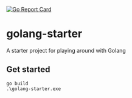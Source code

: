 [![Go Report Card](https://goreportcard.com/badge/github.com/emilhein/golang-starter)](https://goreportcard.com/report/github.com/emilhein/golang-starter)
# golang-starter

A starter project for playing around with Golang

## Get started

```
go build
.\golang-starter.exe

```
